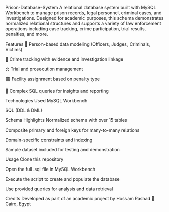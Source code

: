 Prison-Database-System
A relational database system built with MySQL Workbench to manage prison records, legal personnel, criminal cases, and investigations. Designed for academic purposes, this schema demonstrates normalized relational structures and supports a variety of law enforcement operations including case tracking, crime participation, trial results, penalties, and more.

Features
📌 Person-based data modeling (Officers, Judges, Criminals, Victims)

📂 Crime tracking with evidence and investigation linkage

⚖️ Trial and prosecution management

🏛️ Facility assignment based on penalty type

🧾 Complex SQL queries for insights and reporting

Technologies Used
MySQL Workbench

SQL (DDL & DML)

Schema Highlights
Normalized schema with over 15 tables

Composite primary and foreign keys for many-to-many relations

Domain-specific constraints and indexing

Sample dataset included for testing and demonstration

Usage
Clone this repository

Open the full .sql file in MySQL Workbench

Execute the script to create and populate the database

Use provided queries for analysis and data retrieval

Credits
Developed as part of an academic project by Hossam Rashad
📍 Cairo, Egypt

